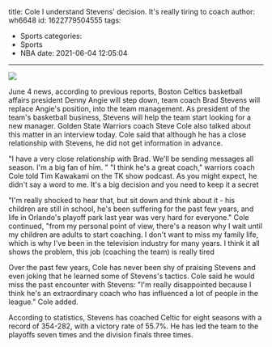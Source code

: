 title: Cole  I understand Stevens' decision. It's really tiring to coach
author: wh6648
id: 1622779504555
tags: 
- Sports
categories: 
- Sports
- NBA
date: 2021-06-04 12:05:04
---
![](https://p6.itc.cn/q_70/images01/20210604/c9530e6a05ae465e9b1a328211712292.jpeg)


June 4 news, according to previous reports, Boston Celtics basketball affairs president Denny Angie will step down, team coach Brad Stevens will replace Angie's position, into the team management. As president of the team's basketball business, Stevens will help the team start looking for a new manager. Golden State Warriors coach Steve Cole also talked about this matter in an interview today. Cole said that although he has a close relationship with Stevens, he did not get information in advance.

"I have a very close relationship with Brad. We'll be sending messages all season. I'm a big fan of him. " "I think he's a great coach," warriors coach Cole told Tim Kawakami on the TK show podcast. As you might expect, he didn't say a word to me. It's a big decision and you need to keep it a secret

"I'm really shocked to hear that, but sit down and think about it - his children are still in school, he's been suffering for the past few years, and life in Orlando's playoff park last year was very hard for everyone." Cole continued, "from my personal point of view, there's a reason why I wait until my children are adults to start coaching. I don't want to miss my family life, which is why I've been in the television industry for many years. I think it all shows the problem, this job (coaching the team) is really tired

Over the past few years, Cole has never been shy of praising Stevens and even joking that he learned some of Stevens's tactics. Cole said he would miss the past encounter with Stevens: "I'm really disappointed because I think he's an extraordinary coach who has influenced a lot of people in the league." Cole added.

According to statistics, Stevens has coached Celtic for eight seasons with a record of 354-282, with a victory rate of 55.7%. He has led the team to the playoffs seven times and the division finals three times.

